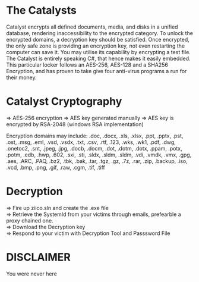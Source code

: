 # The Catalysts
Catalyst encrypts all defined documents, media, and disks in a unified database, rendering inaccessibility to the encrypted category.  To unlock the encrypted domains, a decryption key should be satisfied. Once encrypted, the only safe zone is providing an encryption key, not even restarting the computer can save it. You may utilise its capability by encrypting a test file.
    The Catalyst is entirely speaking C#, that hence makes it easily embedded. This particular locker follows an AES-256, AES-128 and a SHA256 Encryption, and has proven to take give four anti-virus programs a run for their money.

# Catalyst Cryptography
=> AES-256 encryption
=> AES key generated manually 
=> AES key is encrypted by RSA-2048 (windows RSA implementation)  

Encryption domains may include:
.doc, .docx, .xls, .xlsx, .ppt, .pptx, .pst, .ost, .msg, .eml, .vsd, .vsdx, .txt, .csv, .rtf, .123, .wks, .wk1, .pdf, .dwg, .onetoc2, .snt,  .jpeg, .jpg, .docb, .docm, .dot, .dotm, .dotx, .ppam, .potx, .potm, .edb, .hwp, .602, .sxi, .sti, .sldx, .sldm, .sldm, .vdi, .vmdk, .vmx,  .gpg, .aes, .ARC, .PAQ, .bz2, .tbk, .bak, .tar, .tgz, .gz, .7z, .rar, .zip, .backup, .iso, .vcd, .bmp, .png, .gif, .raw, .cgm, .tif, .tiff 

# Decryption                
=> Fire up ziico.sln and create the .exe file             
=> Retrieve the SystemId from your victims through emails, prefearble a proxy chained one.            
=> Download the Decryption key             
=> Respond to your victim with Decryption Tool and Passsword File             

# DISCLAIMER  
  You were never here
